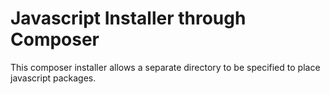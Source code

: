 Javascript Installer through Composer
=====================================

This composer installer allows a separate directory to be specified to place
javascript packages.
